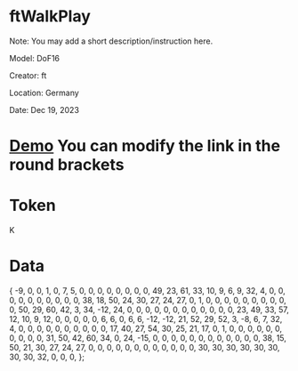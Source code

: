 # ftWalkPlay
Note: You may add a short description/instruction here.

Model: DoF16

Creator: ft

Location: Germany

Date: Dec 19, 2023

# [Demo](www.youtube.com) You can modify the link in the round brackets

# Token
K

# Data
{
  -9,   0,   0,   1,
   0,   7,   5,
   0,   0,   0,   0,   0,   0,   0,   0,  49,  23,  61,  33,  10,   9,   6,   9,  32,   4,   0,   0,
   0,   0,   0,   0,   0,   0,   0,   0,  38,  18,  50,  24,  30,  27,  24,  27,   0,   1,   0,   0,
   0,   0,   0,   0,   0,   0,   0,   0,  50,  29,  60,  42,   3,  34, -12,  24,   0,   0,   0,   0,
   0,   0,   0,   0,   0,   0,   0,   0,  23,  49,  33,  57,  12,  10,   9,  12,   0,   0,   0,   0,
   0,   6,   6,   0,   6,   6, -12, -12,  21,  52,  29,  52,   3,  -8,   6,   7,  32,   4,   0,   0,
   0,   0,   0,   0,   0,   0,   0,   0,  17,  40,  27,  54,  30,  25,  21,  17,   0,   1,   0,   0,
   0,   0,   0,   0,   0,   0,   0,   0,  31,  50,  42,  60,  34,   0,  24, -15,   0,   0,   0,   0,
   0,   0,   0,   0,   0,   0,   0,   0,  38,  15,  50,  21,  30,  27,  24,  27,   0,   0,   0,   0,
   0,   0,   0,   0,   0,   0,   0,   0,  30,  30,  30,  30,  30,  30,  30,  30,  32,   0,   0,   0,
};
